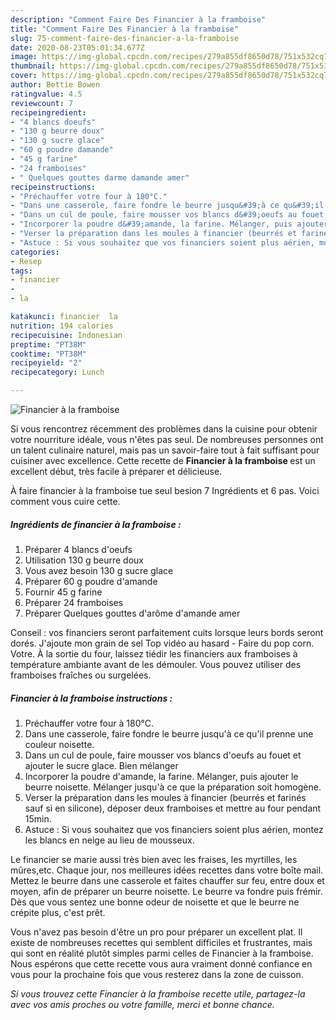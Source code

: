```yaml
---
description: "Comment Faire Des Financier à la framboise"
title: "Comment Faire Des Financier à la framboise"
slug: 75-comment-faire-des-financier-a-la-framboise
date: 2020-08-23T05:01:34.677Z
image: https://img-global.cpcdn.com/recipes/279a855df8650d78/751x532cq70/financier-a-la-framboise-photo-principale-de-la-recette.jpg
thumbnail: https://img-global.cpcdn.com/recipes/279a855df8650d78/751x532cq70/financier-a-la-framboise-photo-principale-de-la-recette.jpg
cover: https://img-global.cpcdn.com/recipes/279a855df8650d78/751x532cq70/financier-a-la-framboise-photo-principale-de-la-recette.jpg
author: Bettie Bowen
ratingvalue: 4.5
reviewcount: 7
recipeingredient:
- "4 blancs doeufs"
- "130 g beurre doux"
- "130 g sucre glace"
- "60 g poudre damande"
- "45 g farine"
- "24 framboises"
- " Quelques gouttes darme damande amer"
recipeinstructions:
- "Préchauffer votre four à 180°C."
- "Dans une casserole, faire fondre le beurre jusqu&#39;à ce qu&#39;il prenne une couleur noisette."
- "Dans un cul de poule, faire mousser vos blancs d&#39;oeufs au fouet et ajouter le sucre glace. Bien mélanger"
- "Incorporer la poudre d&#39;amande, la farine. Mélanger, puis ajouter le beurre noisette. Mélanger jusqu&#39;à ce que la préparation soit homogène."
- "Verser la préparation dans les moules à financier (beurrés et farinés sauf si en silicone), déposer deux framboises et mettre au four pendant 15min."
- "Astuce : Si vous souhaitez que vos financiers soient plus aérien, montez les blancs en neige au lieu de mousseux."
categories:
- Resep
tags:
- financier
- 
- la

katakunci: financier  la 
nutrition: 194 calories
recipecuisine: Indonesian
preptime: "PT38M"
cooktime: "PT38M"
recipeyield: "2"
recipecategory: Lunch

---
```



![Financier à la framboise](https://img-global.cpcdn.com/recipes/279a855df8650d78/751x532cq70/financier-a-la-framboise-photo-principale-de-la-recette.jpg)

Si vous rencontrez récemment des problèmes dans la cuisine pour obtenir votre nourriture idéale, vous n'êtes pas seul. De nombreuses personnes ont un talent culinaire naturel, mais pas un savoir-faire tout à fait suffisant pour cuisiner avec excellence. Cette recette de <strong> Financier à la framboise </strong> est un excellent début, très facile à préparer et délicieuse.

<!--inarticleads1-->

À faire financier à la framboise tue seul besion 7 Ingrédients et 6 pas. Voici comment vous cuire cette.

##### Ingrédients de financier à la framboise :

1. Préparer 4 blancs d&#39;oeufs
1. Utilisation 130 g beurre doux
1. Vous avez besoin 130 g sucre glace
1. Préparer 60 g poudre d&#39;amande
1. Fournir 45 g farine
1. Préparer 24 framboises
1. Préparer  Quelques gouttes d&#39;arôme d&#39;amande amer


Conseil : vos financiers seront parfaitement cuits lorsque leurs bords seront dorés. J&#39;ajoute mon grain de sel Top vidéo au hasard - Faire du pop corn. Votre. À la sortie du four, laissez tiédir les financiers aux framboises à température ambiante avant de les démouler. Vous pouvez utiliser des framboises fraîches ou surgelées. 

<!--inarticleads2-->

##### Financier à la framboise instructions :

1. Préchauffer votre four à 180°C.
1. Dans une casserole, faire fondre le beurre jusqu&#39;à ce qu&#39;il prenne une couleur noisette.
1. Dans un cul de poule, faire mousser vos blancs d&#39;oeufs au fouet et ajouter le sucre glace. Bien mélanger
1. Incorporer la poudre d&#39;amande, la farine. Mélanger, puis ajouter le beurre noisette. Mélanger jusqu&#39;à ce que la préparation soit homogène.
1. Verser la préparation dans les moules à financier (beurrés et farinés sauf si en silicone), déposer deux framboises et mettre au four pendant 15min.
1. Astuce : Si vous souhaitez que vos financiers soient plus aérien, montez les blancs en neige au lieu de mousseux.


Le financier se marie aussi très bien avec les fraises, les myrtilles, les mûres,etc. Chaque jour, nos meilleures idées recettes dans votre boîte mail. Mettez le beurre dans une casserole et faites chauffer sur feu, entre doux et moyen, afin de préparer un beurre noisette. Le beurre va fondre puis frémir. Dès que vous sentez une bonne odeur de noisette et que le beurre ne crépite plus, c&#39;est prêt. 

<!--inarticleads1-->

<p>
Vous n'avez pas besoin d'être un pro pour préparer un excellent plat. Il existe de nombreuses recettes qui semblent difficiles et frustrantes, mais qui sont en réalité plutôt simples parmi celles de Financier à la framboise. Nous espérons que cette recette vous aura vraiment donné confiance en vous pour la prochaine fois que vous resterez dans la zone de cuisson.
</p>

<p>
<i>Si vous trouvez cette Financier à la framboise recette utile, partagez-la avec vos amis proches ou votre famille, merci et bonne chance.</i>
</p>
